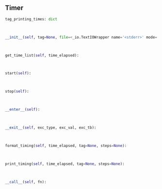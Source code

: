 ## <a id="Peeves.Timer.Timer">Timer</a>


```python
tag_printing_times: dict
```
<a id="Peeves.Timer.Timer.__init__">&nbsp;</a>
```python
__init__(self, tag=None, file=<_io.TextIOWrapper name='<stderr>' mode='w' encoding='UTF-8'>, rounding=5, print_times=1, number=1, **kw): 
```

<a id="Peeves.Timer.Timer.get_time_list">&nbsp;</a>
```python
get_time_list(self, time_elapsed): 
```

<a id="Peeves.Timer.Timer.start">&nbsp;</a>
```python
start(self): 
```

<a id="Peeves.Timer.Timer.stop">&nbsp;</a>
```python
stop(self): 
```

<a id="Peeves.Timer.Timer.__enter__">&nbsp;</a>
```python
__enter__(self): 
```

<a id="Peeves.Timer.Timer.__exit__">&nbsp;</a>
```python
__exit__(self, exc_type, exc_val, exc_tb): 
```

<a id="Peeves.Timer.Timer.format_timing">&nbsp;</a>
```python
format_timing(self, time_elapsed, tag=None, steps=None): 
```

<a id="Peeves.Timer.Timer.print_timing">&nbsp;</a>
```python
print_timing(self, time_elapsed, tag=None, steps=None): 
```

<a id="Peeves.Timer.Timer.__call__">&nbsp;</a>
```python
__call__(self, fn): 
```

